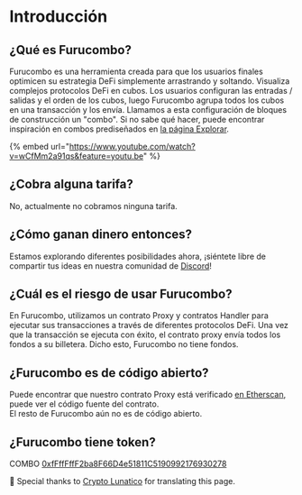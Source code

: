 # Introducción

## **¿Qué es Furucombo?**

Furucombo es una herramienta creada para que los usuarios finales optimicen su estrategia DeFi simplemente arrastrando y soltando. Visualiza complejos protocolos DeFi en cubos. Los usuarios configuran las entradas / salidas y el orden de los cubos, luego Furucombo agrupa todos los cubos en una transacción y los envía. Llamamos a esta configuración de bloques de construcción un "combo". Si no sabe qué hacer, puede encontrar inspiración en combos prediseñados en [la página Explorar](https://furucombo.app/explore).

{% embed url="https://www.youtube.com/watch?v=wCfMm2a91qs&feature=youtu.be" %}

## **¿Cobra alguna tarifa?**

No, actualmente no cobramos ninguna tarifa.

## **¿Cómo ganan dinero entonces?**

Estamos explorando diferentes posibilidades ahora, ¡siéntete libre de compartir tus ideas en nuestra comunidad de [Discord](https://discord.furucombo.app/)!

## **¿Cuál es el riesgo de usar Furucombo?**

En Furucombo, utilizamos un contrato Proxy y contratos Handler para ejecutar sus transacciones a través de diferentes protocolos DeFi. Una vez que la transacción se ejecuta con éxito, el contrato proxy envía todos los fondos a su billetera. Dicho esto, Furucombo no tiene fondos.

## **¿Furucombo es de código abierto?**

Puede encontrar que nuestro contrato Proxy está verificado [en Etherscan](https://etherscan.io/accounts/label/Furucombo), puede ver el código fuente del contrato.\
El resto de Furucombo aún no es de código abierto.

## **¿Furucombo tiene token?**

COMBO [0xfFffFffF2ba8F66D4e51811C5190992176930278](https://etherscan.io/token/0xfFffFffF2ba8F66D4e51811C5190992176930278)



🧊 Special thanks to [Crypto Lunatico](https://www.youtube.com/c/CryptoLunatico) for translating this page.

